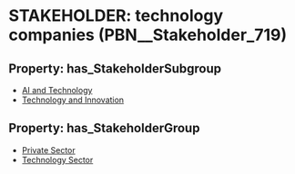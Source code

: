 # STAKEHOLDER: __technology companies__ (PBN__Stakeholder_719)

## Property: has_StakeholderSubgroup

* [AI and Technology](PBN__StakeholderSubgroup_54)
* [Technology and Innovation](PBN__StakeholderSubgroup_61)

## Property: has_StakeholderGroup

* [Private Sector](PBN__StakeholderGroup_5)
* [Technology Sector](PBN__StakeholderGroup_12)


